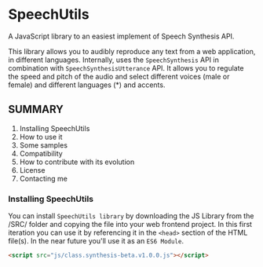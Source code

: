 # SpeechUtils
A JavaScript library to an easiest implement of Speech Synthesis API.

This library allows you to audibly reproduce any text from a web application, in different languages. Internally, uses the `SpeechSynthesis` API in combination with `SpeechSynthesisUtterance` API. It allows you to regulate the speed and pitch of the audio and select different voices (male or female) and different languages (*) and accents.

## SUMMARY

1) Installing SpeechUtils
2) How to use it
3) Some samples
4) Compatibility
5) How to contribute with its evolution
6) License
7) Contacting me

### Installing SpeechUtils

You can install `SpeechUtils library` by downloading the JS Library from the /SRC/ folder and copying the file into your web frontend project.
In this first iteration you can use it by referencing it in the `<head>` section of the HTML file(s). In the near future you'll use it as an `ES6 Module`.

```HTML
<script src="js/class.synthesis-beta.v1.0.0.js"></script>
```

